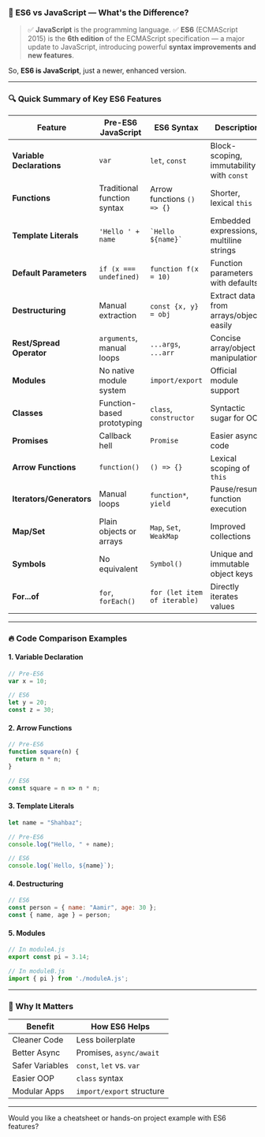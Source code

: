 ### 🧠 ES6 vs JavaScript — What's the Difference?

> ✅ **JavaScript** is the programming language.
> ✅ **ES6** (ECMAScript 2015) is the **6th edition** of the ECMAScript specification — a major update to JavaScript, introducing powerful **syntax improvements and new features**.

So, **ES6 is JavaScript**, just a newer, enhanced version.

---

### 🔍 Quick Summary of Key ES6 Features

| Feature                   | Pre-ES6 JavaScript          | ES6 Syntax                   | Description                              |
| ------------------------- | --------------------------- | ---------------------------- | ---------------------------------------- |
| **Variable Declarations** | `var`                       | `let`, `const`               | Block-scoping, immutability with `const` |
| **Functions**             | Traditional function syntax | Arrow functions `() => {}`   | Shorter, lexical `this`                  |
| **Template Literals**     | `'Hello ' + name`           | `` `Hello ${name}` ``        | Embedded expressions, multiline strings  |
| **Default Parameters**    | `if (x === undefined)`      | `function f(x = 10)`         | Function parameters with defaults        |
| **Destructuring**         | Manual extraction           | `const {x, y} = obj`         | Extract data from arrays/objects easily  |
| **Rest/Spread Operator**  | `arguments`, manual loops   | `...args`, `...arr`          | Concise array/object manipulation        |
| **Modules**               | No native module system     | `import/export`              | Official module support                  |
| **Classes**               | Function-based prototyping  | `class`, `constructor`       | Syntactic sugar for OOP                  |
| **Promises**              | Callback hell               | `Promise`                    | Easier async code                        |
| **Arrow Functions**       | `function()`                | `() => {}`                   | Lexical scoping of `this`                |
| **Iterators/Generators**  | Manual loops                | `function*`, `yield`         | Pause/resume function execution          |
| **Map/Set**               | Plain objects or arrays     | `Map`, `Set`, `WeakMap`      | Improved collections                     |
| **Symbols**               | No equivalent               | `Symbol()`                   | Unique and immutable object keys         |
| **For...of**              | `for`, `forEach()`          | `for (let item of iterable)` | Directly iterates values                 |

---

### 🔥 Code Comparison Examples

#### 1. Variable Declaration

```js
// Pre-ES6
var x = 10;

// ES6
let y = 20;
const z = 30;
```

#### 2. Arrow Functions

```js
// Pre-ES6
function square(n) {
  return n * n;
}

// ES6
const square = n => n * n;
```

#### 3. Template Literals

```js
let name = "Shahbaz";

// Pre-ES6
console.log("Hello, " + name);

// ES6
console.log(`Hello, ${name}`);
```

#### 4. Destructuring

```js
// ES6
const person = { name: "Aamir", age: 30 };
const { name, age } = person;
```

#### 5. Modules

```js
// In moduleA.js
export const pi = 3.14;

// In moduleB.js
import { pi } from './moduleA.js';
```

---

### 🚀 Why It Matters

| Benefit         | How ES6 Helps             |
| --------------- | ------------------------- |
| Cleaner Code    | Less boilerplate          |
| Better Async    | Promises, `async/await`   |
| Safer Variables | `const`, `let` vs. `var`  |
| Easier OOP      | `class` syntax            |
| Modular Apps    | `import/export` structure |

---

Would you like a cheatsheet or hands-on project example with ES6 features?
